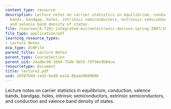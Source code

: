 ```yaml
---
content_type: resource
description: Lecture notes on carrier statistics in equilibrium, conduction, valence
  bands, bandgap, holes, intrinsic semiconductors, extrinsic semiconductors, and conduction
  and valence band density of states.
file: /courses/6-720j-integrated-microelectronic-devices-spring-2007/10707b9dced1bed9ea148baae9689b0b_lecture2.pdf
file_type: application/pdf
learning_resource_types:
- Lecture Notes
ocw_type: OCWFile
parent_title: Lecture Notes
parent_type: CourseSection
parent_uid: 24adbc49-3669-754b-9b55-79f56e9b84ce
resourcetype: Document
title: lecture2.pdf
uid: 10707b9d-ced1-bed9-ea14-8baae9689b0b
---
```

Lecture notes on carrier statistics in equilibrium, conduction, valence bands, bandgap, holes, intrinsic semiconductors, extrinsic semiconductors, and conduction and valence band density of states.

